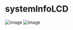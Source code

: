 # systemInfoLCD
![image](https://user-images.githubusercontent.com/112471004/225152766-0950a4d0-928e-4c85-a6bc-78db604c0307.png)
![image](https://user-images.githubusercontent.com/112471004/225152695-935670c6-4873-4668-ac61-6383c044f9c6.png)

